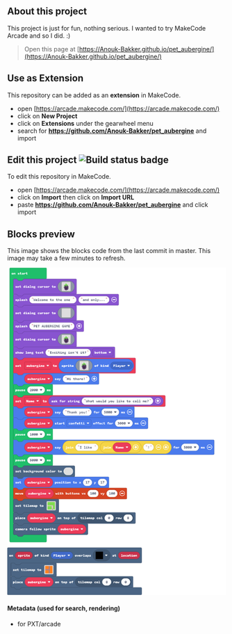  
## About this project

This project is just for fun, nothing serious. I wanted to try MakeCode Arcade and so I did. :) 

> Open this page at [https://Anouk-Bakker.github.io/pet_aubergine/](https://Anouk-Bakker.github.io/pet_aubergine/)

## Use as Extension

This repository can be added as an **extension** in MakeCode.

* open [https://arcade.makecode.com/](https://arcade.makecode.com/)
* click on **New Project**
* click on **Extensions** under the gearwheel menu
* search for **https://github.com/Anouk-Bakker/pet_aubergine** and import

## Edit this project ![Build status badge](https://github.com/Anouk-Bakker/pet_aubergine/workflows/MakeCode/badge.svg)

To edit this repository in MakeCode.

* open [https://arcade.makecode.com/](https://arcade.makecode.com/)
* click on **Import** then click on **Import URL**
* paste **https://github.com/Anouk-Bakker/pet_aubergine** and click import

## Blocks preview

This image shows the blocks code from the last commit in master.
This image may take a few minutes to refresh.

![A rendered view of the blocks](https://github.com/Anouk-Bakker/pet_aubergine/raw/master/.github/makecode/blocks.png)

#### Metadata (used for search, rendering)

* for PXT/arcade
<script src="https://makecode.com/gh-pages-embed.js"></script><script>makeCodeRender("{{ site.makecode.home_url }}", "{{ site.github.owner_name }}/{{ site.github.repository_name }}");</script>
